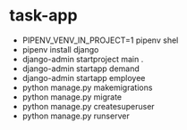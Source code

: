 # task-app

- PIPENV_VENV_IN_PROJECT=1 pipenv shel
- pipenv install django
- django-admin startproject main .
- django-admin startapp demand
- django-admin startapp employee
- python manage.py makemigrations
- python manage.py migrate
- python manage.py createsuperuser
- python manage.py runserver
